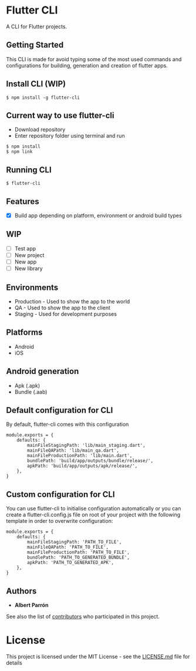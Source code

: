 # Flutter CLI
A CLI for Flutter projects.

## Getting Started
This CLI is made for avoid typing some of the most used commands and configurations for building, generation and creation of flutter apps. 

## Install CLI (WIP)
```shell
$ npm install -g flutter-cli
```

## Current way to use flutter-cli
- Download repository
- Enter repository folder using terminal and run
```shell
$ npm install
$ npm link
```


## Running CLI
```shell
$ flutter-cli
```

## Features
- [x] Build app depending on platform, environment or android build types

## WIP
- [ ] Test app
- [ ] New project
- [ ] New app
- [ ] New library

## Environments
* Production - Used to show the app to the world
* QA - Used to show the app to the client
* Staging - Used for development purposes

## Platforms
* Android
* iOS

## Android generation
* Apk (.apk)
* Bundle (.aab)

## Default configuration for CLI
By default, flutter-cli comes with this configuration
```shell
module.exports = {
    defaults: {
        mainFileStagingPath: 'lib/main_staging.dart',
        mainFileQAPath: 'lib/main_qa.dart',
        mainFileProductionPath: 'lib/main.dart',
        bundlePath: 'build/app/outputs/bundle/release/',
        apkPath: 'build/app/outputs/apk/release/',
    },
}
```

## Custom configuration for CLI
You can use flutter-cli to initialise configuration automatically or you can create a flutter-cli.config.js file on root of your project with the following template in order to overwrite configuration:
```shell
module.exports = {
    defaults: {
        mainFileStagingPath: 'PATH_TO_FILE',
        mainFileQAPath: 'PATH_TO_FILE',
        mainFileProductionPath: 'PATH_TO_FILE',
        bundlePath: 'PATH_TO_GENERATED_BUNDLE',
        apkPath: 'PATH_TO_GENERATED_APK',
    },
}
```

## Authors
* **Albert Parrón**

See also the list of [contributors](https://github.com/parronator/flutter_redux_seed/contributors) who participated in this project.

# License
This project is licensed under the MIT License - see the [LICENSE.md](LICENSE.md) file for details

